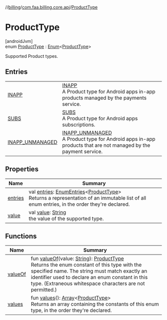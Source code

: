 //[billing](../../../index.md)/[com.faa.billing.core.api](../index.md)/[ProductType](index.md)

# ProductType

[androidJvm]\
enum [ProductType](index.md) : [Enum](https://kotlinlang.org/api/latest/jvm/stdlib/kotlin/-enum/index.html)&lt;[ProductType](index.md)&gt; 

Supported Product types.

## Entries

| | |
|---|---|
| [INAPP](-i-n-a-p-p/index.md) | [INAPP](-i-n-a-p-p/index.md)<br>A Product type for Android apps in-app products managed by the payments service. |
| [SUBS](-s-u-b-s/index.md) | [SUBS](-s-u-b-s/index.md)<br>A Product type for Android apps subscriptions. |
| [INAPP_UNMANAGED](-i-n-a-p-p_-u-n-m-a-n-a-g-e-d/index.md) | [INAPP_UNMANAGED](-i-n-a-p-p_-u-n-m-a-n-a-g-e-d/index.md)<br>A Product type for Android apps in-app products that are not managed by the payment service. |

## Properties

| Name | Summary |
|---|---|
| [entries](entries.md) | val [entries](entries.md): [EnumEntries](https://kotlinlang.org/api/latest/jvm/stdlib/kotlin.enums/-enum-entries/index.html)&lt;[ProductType](index.md)&gt;<br>Returns a representation of an immutable list of all enum entries, in the order they're declared. |
| [value](value.md) | val [value](value.md): [String](https://kotlinlang.org/api/latest/jvm/stdlib/kotlin/-string/index.html)<br>the value of the supported type. |

## Functions

| Name | Summary |
|---|---|
| [valueOf](value-of.md) | fun [valueOf](value-of.md)(value: [String](https://kotlinlang.org/api/latest/jvm/stdlib/kotlin/-string/index.html)): [ProductType](index.md)<br>Returns the enum constant of this type with the specified name. The string must match exactly an identifier used to declare an enum constant in this type. (Extraneous whitespace characters are not permitted.) |
| [values](values.md) | fun [values](values.md)(): [Array](https://kotlinlang.org/api/latest/jvm/stdlib/kotlin/-array/index.html)&lt;[ProductType](index.md)&gt;<br>Returns an array containing the constants of this enum type, in the order they're declared. |
